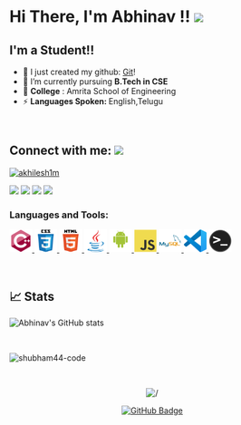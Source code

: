 # Hi There, I'm Abhinav !! <img src="https://raw.githubusercontent.com/MartinHeinz/MartinHeinz/master/wave.gif" width="30px">



## I'm a Student!!

- 🔭 I just created my github: [Git][course]!
- 🌱 I’m currently pursuing **B.Tech in CSE**
- 🥅 <b>**College**</b> : Amrita School of Engineering
- ⚡ <b>Languages Spoken: </b> English,Telugu


<br />
  
## Connect with me: <img src='https://raw.githubusercontent.com/ShahriarShafin/ShahriarShafin/main/Assets/handshake.gif' width="100px">
<p align="left">

<p align="left"> <a href="https://twitter.com/akhilesh1m" target="blank"><img src="https://img.shields.io/twitter/follow/akhilesh1m?logo=twitter&style=for-the-badge" alt="akhilesh1m" /></a> </p>
<a href = "https://www.linkedin.com/in/ravella-abhinav-9214721bb"><img src="https://img.icons8.com/fluent/48/000000/linkedin.png"/></a>
<a href = "https://twitter.com/akhilesh1m"><img src="https://img.icons8.com/fluent/48/000000/twitter.png"/></a>
<a href = "https://www.instagram.com/abhinav.ravella_/"><img src="https://img.icons8.com/fluent/48/000000/instagram-new.png"/></a>
<a href = "https://www.instagram.com/abhinav.ravella_/"><img src="https://img.icons8.com/color/48/000000/discord-new-logo.png"/></a>


### Languages and Tools:

  
<p align="left">  </a> <a href="https://www.w3schools.com/cpp/" target="_blank"> <img src="https://raw.githubusercontent.com/devicons/devicon/master/icons/cplusplus/cplusplus-original.svg" alt="cplusplus" width="40" height="40"/> </a> <a href="https://www.w3schools.com/css/" target="_blank"> <img src="https://raw.githubusercontent.com/devicons/devicon/master/icons/css3/css3-original-wordmark.svg" alt="css3" width="40" height="40"/> </a> <a href="https://www.w3.org/html/" target="_blank"> <img src="https://raw.githubusercontent.com/devicons/devicon/master/icons/html5/html5-original-wordmark.svg" alt="html5" width="40" height="40"/> </a>  <a href="https://www.java.com" target="_blank"> <img src="https://raw.githubusercontent.com/devicons/devicon/master/icons/java/java-original.svg" alt="java" width="40" height="40"/> </a> <a href="https://developer.mozilla.org/en-US/docs/Web/JavaScript" target="_blank"><a href="https://developer.android.com" target="_blank"> <img src="https://raw.githubusercontent.com/devicons/devicon/master/icons/android/android-original-wordmark.svg" alt="android" width="40" height="40"/> </a> <a href="https://getbootstrap.com" target="_blank"> <img src="https://raw.githubusercontent.com/devicons/devicon/master/icons/javascript/javascript-original.svg" alt="javascript" width="40" height="40"/> </a> <a href="https://www.mysql.com/" target="_blank"> <img src="https://raw.githubusercontent.com/devicons/devicon/master/icons/mysql/mysql-original-wordmark.svg" alt="mysql" width="40" height="40"/> </a>  <a href="https://www.mysql.com/" target="_blank"> <img src="https://raw.githubusercontent.com/github/explore/80688e429a7d4ef2fca1e82350fe8e3517d3494d/topics/visual-studio-code/visual-studio-code.png" alt="vscode" width="40" height="40"/> </a> 
<a href="https://www.mysql.com/" target="_blank"> <img src="https://raw.githubusercontent.com/github/explore/80688e429a7d4ef2fca1e82350fe8e3517d3494d/topics/terminal/terminal.png" alt="terminal" width="40" height="40"/> </a>
</a> </p>

<br />

## &#x1f4c8; Stats

![Abhinav's GitHub stats](https://github-readme-stats.vercel.app/api?username=ravellaabhinav&show_icons=true&theme=algolia)

<br />
<p><img src="https://github-readme-stats.vercel.app/api/top-langs/?username=ravellaabhinav&layout=compact" alt="shubham44-code" /></p>

<br />
<p align="center"> <img src="https://komarev.com/ghpvc/?username=ravellaabhinav" alt="/" /> </p>
<center><a href="https://github.com/ravellaabhinav?tab=followers" ><img src="https://img.shields.io/github/followers/ravellaabhinav?label=Followers&style=social" alt="GitHub Badge"></a></center>

[course]:  https://github.com/
[twitter]: https://twitter.com/RavellaAbhinav?s=08
[instagram]: https://www.instagram.com/abhinav.ravella_/
[linkedin]: https://www.linkedin.com/in/ravella-abhinav-9214721bb
[discord]: https://www.linkedin.com/in/ravella-abhinav-9214721bb
[webdevplaylist]: /
[jsplaylist]: https://code.visualstudio.com/
[cssplaylist]: https://code.visualstudio.com/
[reactplaylist]: https://code.visualstudio.com/
